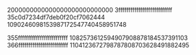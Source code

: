 



2000000000000000000000000000
3fffffffffffffffffffffffffff
35c0d7234df7deb0f20cf7062444
1090246098153987172547740458951748

355fffffffffffffffffffffffff
1082573612594907908878184537391103
366fffffffffffffffffffffffff
1104123672798787808703628491882495